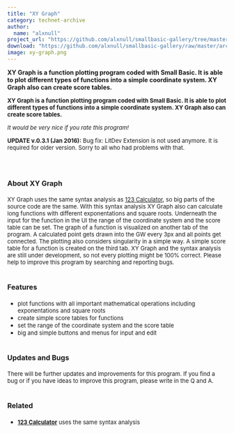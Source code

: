 ```yaml
---
title: "XY Graph"
category: technet-archive
author:
  name: "alxnull"
project_url: "https://github.com/alxnull/smallbasic-gallery/tree/master/archive/XY_Graph"
download: "https://github.com/alxnull/smallbasic-gallery/raw/master/archive/XY_Graph/XY Graph 0.3.1.zip"
image: xy-graph.png
---
```


<b>XY Graph is a function plotting program coded with Small Basic. It is able to plot different types of functions into a simple coordinate system. XY Graph also can create score tables.</b>

<DIV id=longDesc>
<P><STRONG><SPAN style="FONT-SIZE: small">XY Graph is a function plotting program coded with Small Basic. It is able to plot different types of functions into a simple coordinate system. XY Graph also can create score tables.</SPAN></STRONG></P>
<P><SPAN style="FONT-SIZE: small"><SPAN style="FONT-SIZE: small"><EM>It would be very nice if you rate this program!</EM></SPAN></SPAN></P>
<P><SPAN style="FONT-SIZE: small"><SPAN style="FONT-SIZE: small"><SPAN style="FONT-SIZE: small"><SPAN style="FONT-SIZE: small"><STRONG>UPDATE v.0.3.1 (Jan 2016):</STRONG> Bug fix: LitDev Extension is not used anymore. It is required for older version. Sorry to all who had problems with that.</SPAN></SPAN></SPAN></SPAN></P>
<P><SPAN style="FONT-SIZE: small"><EM><SPAN style="FONT-SIZE: xx-small">&nbsp;</SPAN><BR></EM></SPAN></P>
<H1><SPAN style="FONT-SIZE: medium">About XY Graph<BR></SPAN></H1>
<P><SPAN style="FONT-SIZE: small">XY Graph uses the same syntax analysis as <A href="https://gallery.technet.microsoft.com/123-Calculator-fb96e1b3">123 Calculator</A>, so big parts of the source code are the same. With this syntax analysis XY Graph also can calculate long functions with different exponentations and square roots. Underneath the input for the function in the UI the range of the coordinate system and the score table can be set. The graph of a function is visualized on another tab of the program. A calculated point gets drawn into the GW every 3px and all points get connected. The plotting also considers singularity in a simple way. A simple score table for a function is created on the third tab. XY Graph and the syntax analysis are still under development, so not every plotting might be 100% correct. Please help to improve this program by searching and reporting bugs.</SPAN></P>
<P><SPAN style="FONT-SIZE: small">
<H1><SPAN style="FONT-SIZE: medium">Features</SPAN></H1>
<UL>
<LI><SPAN style="FONT-SIZE: small">plot functions with all important mathematical operations including exponentations and square roots</SPAN> 
<LI><SPAN style="FONT-SIZE: small">create simple score tables for functions</SPAN> 
<LI><SPAN style="FONT-SIZE: small">set the range of the coordinate system and the score table</SPAN> 
<LI><SPAN style="FONT-SIZE: small">big and simple buttons and menus for input and edit</SPAN> </LI></UL>
<H1><SPAN style="FONT-SIZE: small"><SPAN style="FONT-SIZE: medium">Updates and Bugs</SPAN></SPAN></H1>
<P><SPAN style="FONT-SIZE: small"><SPAN style="FONT-SIZE: medium"><SPAN style="FONT-SIZE: small">There will be further updates and improvements for this program. If you find a bug or if you have ideas to improve this program, please write in the Q and A.</SPAN></SPAN></SPAN></P>
<H1><SPAN style="FONT-SIZE: small"><SPAN style="FONT-SIZE: medium">Related</SPAN></SPAN></H1>
<UL>
<LI><SPAN style="FONT-SIZE: small"><SPAN style="FONT-SIZE: medium"><SPAN style="FONT-SIZE: small"><SPAN style="COLOR: #00ccff"><STRONG><A href="https://gallery.technet.microsoft.com/123-Calculator-fb96e1b3">123 Calculator</A></STRONG></SPAN> uses the same syntax analysis</SPAN></SPAN></SPAN> </LI></UL></DIV>
